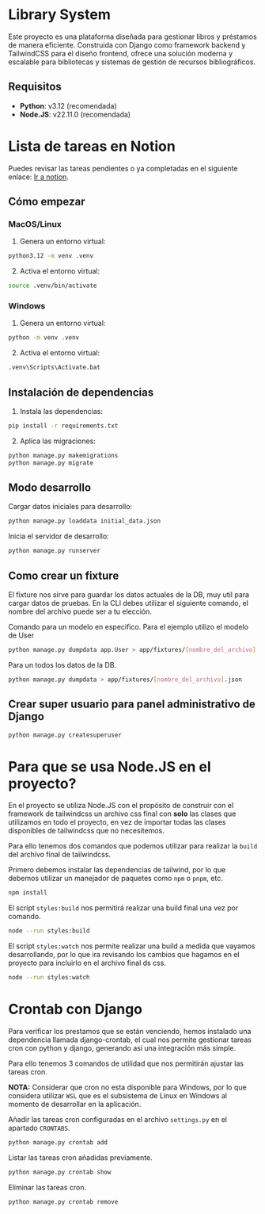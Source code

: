 # Library System

Este proyecto es una plataforma diseñada para gestionar libros y préstamos de manera eficiente. Construida con Django como framework backend y TailwindCSS para el diseño frontend, ofrece una solución moderna y escalable para bibliotecas y sistemas de gestión de recursos bibliográficos.

## Requisitos

- **Python**: v3.12 (recomendada)
- **Node.JS**: v22.11.0 (recomendada)

# Lista de tareas en Notion

Puedes revisar las tareas pendientes o ya completadas en el siguiente enlace: [Ir a notion](https://www.notion.so/1f1e90013c10800996d5d77ebbd19be7?v=1f1e90013c10813bb25d000c41febc53&pvs=4).

## Cómo empezar

### MacOS/Linux

1. Genera un entorno virtual:

```bash
python3.12 -m venv .venv
```

2. Activa el entorno virtual:

```bash
source .venv/bin/activate
```

### Windows

1. Genera un entorno virtual:

```bash
python -m venv .venv
```

2. Activa el entorno virtual:

```bash
.venv\Scripts\Activate.bat
```

## Instalación de dependencias

1. Instala las dependencias:

```bash
pip install -r requirements.txt
```

2. Aplica las migraciones:

```bash
python manage.py makemigrations
python manage.py migrate
```

## Modo desarrollo

Cargar datos iniciales para desarrollo:

```bash
python manage.py loaddata initial_data.json
```

Inicia el servidor de desarrollo:

```bash
python manage.py runserver
```

## Como crear un fixture

El fixture nos sirve para guardar los datos actuales de la DB, muy util para cargar datos de pruebas. En la CLI debes utilizar el siguiente comando, el nombre del archivo puede ser a tu elección.

Comando para un modelo en especifico. Para el ejemplo utilizo el modelo de User

```bash
python manage.py dumpdata app.User > app/fixtures/[nombre_del_archivo].json
```

Para un todos los datos de la DB.

```bash
python manage.py dumpdata > app/fixtures/[nombre_del_archivo].json
```

## Crear super usuario para panel administrativo de Django

```bash
python manage.py createsuperuser
```

# Para que se usa Node.JS en el proyecto?

En el proyecto se utiliza Node.JS con el propósito de construir con el framework de tailwindcss un archivo css final con **solo** las clases que utilizamos en todo el proyecto, en vez de importar todas las clases disponibles de tailwindcss que no necesitemos.

Para ello tenemos dos comandos que podemos utilizar para realizar la `build` del archivo final de tailwindcss.

Primero debemos instalar las dependencias de tailwind, por lo que debemos utilizar un manejador de paquetes como `npm` o `pnpm`, etc.

```bash
npm install
```

El script `styles:build` nos permitirá realizar una build final una vez por comando.

```bash
node --run styles:build
```

El script `styles:watch` nos permite realizar una build a medida que vayamos desarrollando, por lo que ira revisando los cambios que hagamos en el proyecto para incluirlo en el archivo final ds css.

```bash
node --run styles:watch
```

# Crontab con Django

Para verificar los prestamos que se están venciendo, hemos instalado una dependencia llamada django-crontab, el cual nos permite gestionar tareas cron con python y django, generando asi una integración más simple.

Para ello tenemos 3 comandos de utilidad que nos permitirán ajustar las tareas cron.

**NOTA:** Considerar que cron no esta disponible para Windows, por lo que considera utilizar `WSL` que es el subsistema de Linux en Windows al momento de desarrollar en la aplicación.

Añadir las tareas cron configuradas en el archivo `settings.py` en el apartado `CRONTABS`.

```bash
python manage.py crontab add
```

Listar las tareas cron añadidas previamente.

```bash
python manage.py crontab show
```

Eliminar las tareas cron.

```bash
python manage.py crontab remove
```
